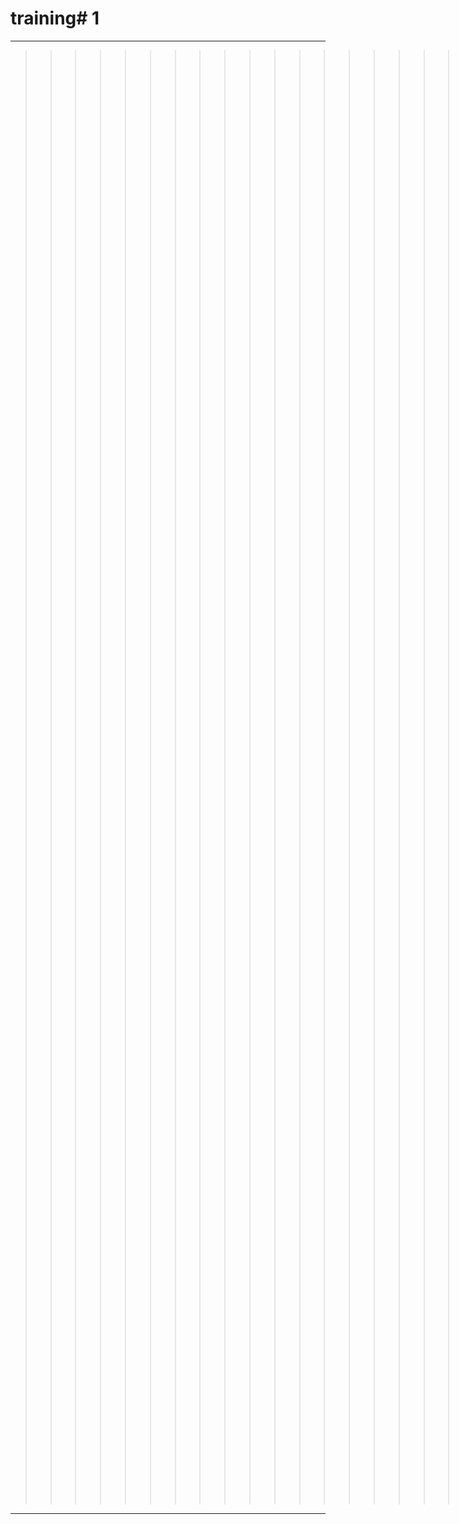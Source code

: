 # training# 1
---
>>>>>>>>>>>>>>>>>>>>>>>>>>>>>>>>>>>>>>>>>>>>>>>>>>>>>>########### **JJ撒啊草莓味v**>>>>>>>>>>>>>>>>>>>>>>>>>>>>>>>>>>>>>>>>>>>>>>>>>>>>>>>>>>>>>>>>>>>>>>>>>>>>>>>>>>>>>>>>>>>>>>>>>>>>>>>>>>>>>>>>>>>>>
***

